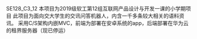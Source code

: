 SE128_C3_12
本项目为2019级软工第12组互联网产品设计与开发一课的小学期项目
此项目为面向交大学生的交讯问答机器人，内含一千多条较大相关的语料资讯。
采用C/S架构内嵌MVC，前端为部署在安卓系统的app，后端部署在华为云的租界服务器（现已停运）
